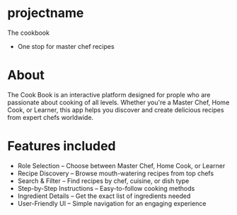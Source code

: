# projectname 
The cookbook
- One stop for master chef recipes
# About
The Cook Book is an interactive platform designed for prople who are passionate about cooking of all levels. Whether you're a Master Chef, Home Cook, or Learner, this app helps you discover and create delicious recipes from expert chefs worldwide.
# Features included
- Role Selection – Choose between Master Chef, Home Cook, or Learner
- Recipe Discovery – Browse mouth-watering recipes from top chefs
- Search & Filter – Find recipes by chef, cuisine, or dish type
- Step-by-Step Instructions – Easy-to-follow cooking methods
- Ingredient Details – Get the exact list of ingredients needed
- User-Friendly UI – Simple navigation for an engaging experience


